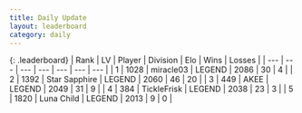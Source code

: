 ```yaml
---
title: Daily Update
layout: leaderboard
category: daily
---
```


{: .leaderboard}
| Rank | LV | Player | Division | Elo | Wins | Losses |
| --- | --- | --- | --- | --- | --- | --- |
| <span data-change="1">1</span> | 1028 | <span title="ID: 416373">miracle03</span> | LEGEND | <span data-change="54">2086</span> | <span data-change="13">30</span> | <span data-change="2">4</span> |
| <span data-change="-1">2</span> | 1392 | <span title="ID: 315148">Star Sapphire</span> | LEGEND | <span data-change="2">2060</span> | <span data-change="14">46</span> | <span data-change="6">20</span> |
| <span data-change="12">3</span> | 449 | <span title="ID: 455100">AKEE</span> | LEGEND | <span data-change="147">2049</span> | <span data-change="16">31</span> | <span data-change="2">9</span> |
| <span data-change="-1">4</span> | 384 | <span title="ID: 512212">TickleFrisk</span> | LEGEND | <span data-change="12">2038</span> | <span data-change="2">23</span> | <span data-change="0">3</span> |
| <span data-change="-1">5</span> | 1820 | <span title="ID: 164871">Luna Child</span> | LEGEND | <span data-change="0">2013</span> | <span data-change="0">9</span> | <span data-change="0">0</span> |
